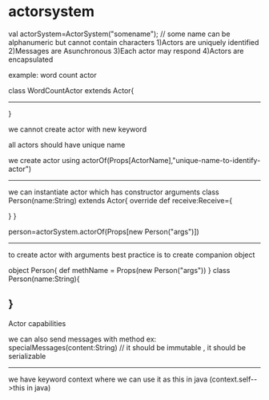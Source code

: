 # actorsystem

val actorSystem=ActorSystem("somename");  // some name can be alphanumeric but cannot contain characters
1)Actors are uniquely identified
2)Messages are Asunchronous
3)Each actor may respond 
4)Actors are encapsulated

example: word count actor

class WordCountActor extends Actor{
****
}

we cannot create actor with new keyword

all actors should have unique name

we create actor using actorOf(Props[ActorName],"unique-name-to-identify-actor")

------------
we can instantiate actor which has constructor arguments 
class Person(name:String) extends Actor{
override def receive:Receive={

}
}

person=actorSystem.actorOf(Props[new Person("args")])

-------------
to create actor with arguments best practice is to create companion object

object Person{
def methName = Props(new Person("args"))
}
class Person(name:String){

}
---------------------------------------
Actor capabilities

we can also send messages with method
ex: specialMessages(content:String)  // it should be immutable , it should be serializable

-----------------------------------
we have keyword context where we can use it as this in java (context.self-->this in java)
